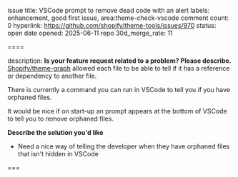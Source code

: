 issue title: VSCode prompt to remove dead code with an alert
labels: enhancement, good first issue, area:theme-check-vscode
comment count: 0
hyperlink: https://github.com/shopify/theme-tools/issues/970
status: open
date opened: 2025-06-11
repo 30d_merge_rate: 11

====

description:
**Is your feature request related to a problem? Please describe.**
[Shopify/theme-graph](https://github.com/Shopify/theme-tools/pull/956) allowed each file to be able to tell if it has a reference or dependency to another file.

There is currently a command you can run in VSCode to tell you if you have orphaned files.

It would be nice if on start-up an prompt appears at the bottom of VSCode to tell you to remove orphaned files.

**Describe the solution you'd like**
- Need a nice way of telling the developer when they have orphaned files that isn't hidden in VSCode

===
